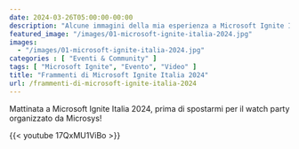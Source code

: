 ```yaml
---
date: 2024-03-26T05:00:00-00:00
description: "Alcune immagini della mia esperienza a Microsoft Ignite Italia 2024"
featured_image: "/images/01-microsoft-ignite-italia-2024.jpg"
images:
  - "/images/01-microsoft-ignite-italia-2024.jpg"
categories : [ "Eventi & Community" ]
tags: [ "Microsoft Ignite", "Evento", "Video" ]
title: "Frammenti di Microsoft Ignite Italia 2024"
url: /frammenti-di-microsoft-ignite-italia-2024
---
```

Mattinata a Microsoft Ignite Italia 2024, prima di spostarmi per il watch party organizzato da Microsys!

{{< youtube 17QxMU1ViBo >}}